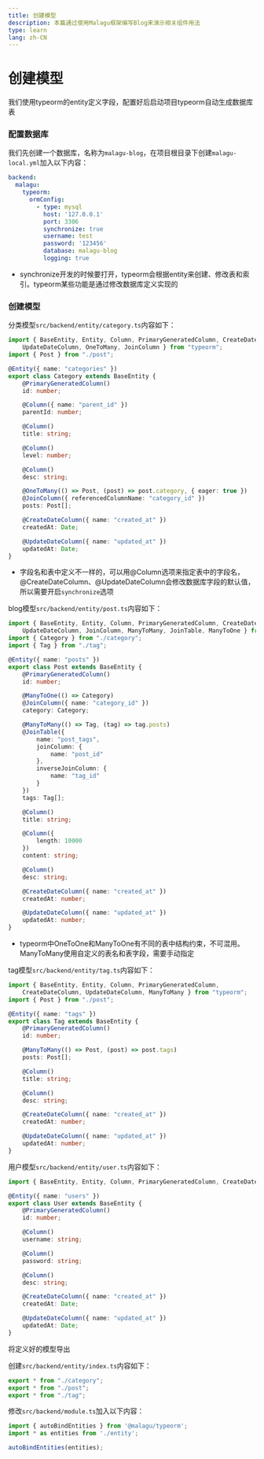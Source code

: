 ```yaml
---
title: 创建模型
description: 本篇通过使用Malagu框架编写Blog来演示相关组件用法
type: learn
lang: zh-CN
---
```


# 创建模型

我们使用typeorm的entity定义字段，配置好后启动项目typeorm自动生成数据库表

### 配置数据库

我们先创建一个数据库，名称为`malagu-blog`，在项目根目录下创建`malagu-local.yml`加入以下内容：

```yml
backend: 
  malagu:
    typeorm:
      ormConfig:
        - type: mysql
          host: '127.0.0.1'
          port: 3306
          synchronize: true
          username: test
          password: '123456'
          database: malagu-blog
          logging: true
```

* synchronize开发的时候要打开，typeorm会根据entity来创建、修改表和索引。typeorm某些功能是通过修改数据库定义实现的

### 创建模型

分类模型`src/backend/entity/category.ts`内容如下：

```ts
import { BaseEntity, Entity, Column, PrimaryGeneratedColumn, CreateDateColumn,
    UpdateDateColumn, OneToMany, JoinColumn } from "typeorm";
import { Post } from "./post";

@Entity({ name: "categories" })
export class Category extends BaseEntity {
    @PrimaryGeneratedColumn()
    id: number;

    @Column({ name: "parent_id" })
    parentId: number;

    @Column()
    title: string;

    @Column()
    level: number;

    @Column()
    desc: string;

    @OneToMany(() => Post, (post) => post.category, { eager: true })
    @JoinColumn({ referencedColumnName: "category_id" })
    posts: Post[];

    @CreateDateColumn({ name: "created_at" })
    createdAt: Date;

    @UpdateDateColumn({ name: "updated_at" })
    updatedAt: Date;
}
```

* 字段名和表中定义不一样的，可以用@Column选项来指定表中的字段名，@CreateDateColumn、@UpdateDateColumn会修改数据库字段的默认值，所以需要开启`synchronize`选项

blog模型`src/backend/entity/post.ts`内容如下：

```ts
import { BaseEntity, Entity, Column, PrimaryGeneratedColumn, CreateDateColumn,
    UpdateDateColumn, JoinColumn, ManyToMany, JoinTable, ManyToOne } from "typeorm";
import { Category } from "./category";
import { Tag } from "./tag";

@Entity({ name: "posts" })
export class Post extends BaseEntity {
    @PrimaryGeneratedColumn()
    id: number;

    @ManyToOne(() => Category)
    @JoinColumn({ name: "category_id" })
    category: Category;

    @ManyToMany(() => Tag, (tag) => tag.posts)
    @JoinTable({
        name: "post_tags",
        joinColumn: {
            name: "post_id"
        },
        inverseJoinColumn: {
            name: "tag_id"
        }
    })
    tags: Tag[];

    @Column()
    title: string;

    @Column({
        length: 10000
    })
    content: string;

    @Column()
    desc: string;

    @CreateDateColumn({ name: "created_at" })
    createdAt: number;

    @UpdateDateColumn({ name: "updated_at" })
    updatedAt: number;
}
```

* typeorm中OneToOne和ManyToOne有不同的表中结构约束，不可混用。ManyToMany使用自定义的表名和表字段，需要手动指定

tag模型`src/backend/entity/tag.ts`内容如下：

```ts
import { BaseEntity, Entity, Column, PrimaryGeneratedColumn,
    CreateDateColumn, UpdateDateColumn, ManyToMany } from "typeorm";
import { Post } from "./post";

@Entity({ name: "tags" })
export class Tag extends BaseEntity {
    @PrimaryGeneratedColumn()
    id: number;

    @ManyToMany(() => Post, (post) => post.tags)
    posts: Post[];

    @Column()
    title: string;

    @Column()
    desc: string;

    @CreateDateColumn({ name: "created_at" })
    createdAt: number;

    @UpdateDateColumn({ name: "updated_at" })
    updatedAt: number;
}
```

用户模型`src/backend/entity/user.ts`内容如下：

```ts
import { BaseEntity, Entity, Column, PrimaryGeneratedColumn, CreateDateColumn, UpdateDateColumn, OneToMany, JoinColumn } from "typeorm";

@Entity({ name: "users" })
export class User extends BaseEntity {
    @PrimaryGeneratedColumn()
    id: number;

    @Column()
    username: string;

    @Column()
    password: string;

    @Column()
    desc: string;

    @CreateDateColumn({ name: "created_at" })
    createdAt: Date;

    @UpdateDateColumn({ name: "updated_at" })
    updatedAt: Date;
}
```

将定义好的模型导出

创建`src/backend/entity/index.ts`内容如下：

```ts
export * from "./category";
export * from "./post";
export * from "./tag";
```

修改`src/backend/module.ts`加入以下内容：

```ts
import { autoBindEntities } from '@malagu/typeorm';
import * as entities from './entity';

autoBindEntities(entities);
```


